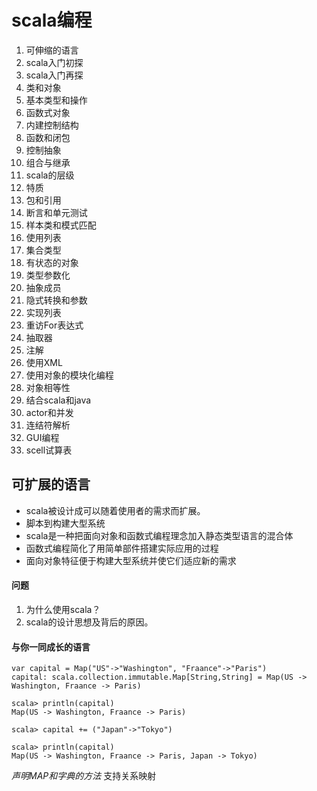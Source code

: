 # scala编程
1. 可伸缩的语言
2. scala入门初探
3. scala入门再探
4. 类和对象
5. 基本类型和操作
6. 函数式对象
7. 内建控制结构
8. 函数和闭包
9. 控制抽象
10. 组合与继承
11. scala的层级
12. 特质
13. 包和引用
14. 断言和单元测试
15. 样本类和模式匹配
16. 使用列表
17. 集合类型
18. 有状态的对象
19. 类型参数化
20. 抽象成员
21. 隐式转换和参数
22. 实现列表
23. 重访For表达式
24. 抽取器
25. 注解
26. 使用XML
27. 使用对象的模块化编程
28. 对象相等性
29. 结合scala和java
30. actor和并发
31. 连结符解析
32. GUI编程
33. scell试算表


## 可扩展的语言
- scala被设计成可以随着使用者的需求而扩展。
- 脚本到构建大型系统
- scala是一种把面向对象和函数式编程理念加入静态类型语言的混合体
- 函数式编程简化了用简单部件搭建实际应用的过程
- 面向对象特征便于构建大型系统并使它们适应新的需求

#### 问题
1. 为什么使用scala？
2. scala的设计思想及背后的原因。



#### 与你一同成长的语言

```
var capital = Map("US"->"Washington", "Fraance"->"Paris")
capital: scala.collection.immutable.Map[String,String] = Map(US -> Washington, Fraance -> Paris)

scala> println(capital)
Map(US -> Washington, Fraance -> Paris)

scala> capital += ("Japan"->"Tokyo")

scala> println(capital)
Map(US -> Washington, Fraance -> Paris, Japan -> Tokyo)
```

*声明MAP和字典的方法* 支持关系映射